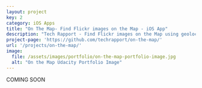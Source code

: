 ```yaml
---
layout: project
key: 2
category: iOS Apps
title: "On The Map- Find Flickr images on the Map - iOS App"
description: "Tech Rapport - Find Flickr images on the Map using geolocation data on iOS created with swift 2.0, xCode 7 for iOS 9"
project-page: 'https://github.com/techrapport/on-the-map/'
url: '/projects/on-the-map/'
image: 
  file: /assets/images/portfolio/on-the-map-portfolio-image.jpg
  alt: "On the Map Udacity Portfolio Image"
---
```


COMING SOON